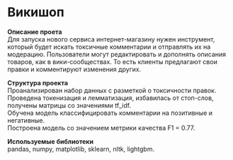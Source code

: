 # Викишоп

**Описание проета**  
Для запуска нового сервиса интернет-магазину нужен инструмент, который будет искать токсичные комментарии и отправлять их на модерацию. Пользователи могут редактировать и дополнять описания товаров, как в вики-сообществах. То есть клиенты предлагают свои правки и комментируют изменения других.  

**Структура проекта**  
Проанализирован набор данных с разметкой о токсичности правок.  
Проведена токенизация и лемматизация, избавилась от стоп-слов, получены матрицы со значениями tf_idf.  
Обучена модель классифицировать комментарии на позитивные и негативные.  
Построена модель со значением метрики качества F1 = 0.77. 

**Используемые библиотеки**  
pandas, numpy, matplotlib, sklearn, nltk, lightgbm.




